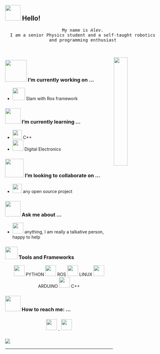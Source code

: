 ## <img src="https://raw.githubusercontent.com/alexnaiman/alexnaiman/master/resources/welcomeglitch.gif" width="50px" /> Hello!

<p align="center" >
  <samp>
    My name is <em>Alev</em>. <br/> I am a senior Physics student and a self-taught robotics and programming enthusiast 
          
 
  </samp>
  <br/>
  <br/>
  <br/>
</p>

<img src="https://media.tenor.com/images/df8c44a1d20ab367fdcb21880985fd33/tenor.gif" align="right"  width="30%"/>

### <img src="https://raw.githubusercontent.com/alexnaiman/alexnaiman/master/resources/PusheenCompute.gif" width="70px" /> I’m currently working on ...
- <img src="https://cdn-icons.flaticon.com/png/512/2814/premium/2814666.png?token=exp=1649444720~hmac=2a012688594d0b348fcf7c6468138f3d" height="40px" />  Slam with Ros framework
### <img src="https://www.kodable.com/learn/wp-content/uploads/2019/08/learning-gif-5-1.gif" height="50px" /> I’m currently learning ...
- <img src="https://ih1.redbubble.net/image.658251196.2187/st,small,507x507-pad,600x600,f8f8f8.u3.jpg" width="30px" /> C++
- <img src="https://cdn0.iconfinder.com/data/icons/engineering-3/64/electronics-512.png" height="35px" /> Digital Electronics
### <img src="https://raw.githubusercontent.com/alexnaiman/alexnaiman/master/resources/pug_dance.gif" width="60px" /> I’m looking to collaborate on ...
- <img src="https://raw.githubusercontent.com/alexnaiman/alexnaiman/master/resources/open_source.png" height="30px" /> any open source project

### <img src="https://raw.githubusercontent.com/alexnaiman/alexnaiman/master/resources/question.png" width="50px" />  Ask me about ...
- <img src="https://raw.githubusercontent.com/alexnaiman/alexnaiman/master/resources/chat.gif" height="35px" /> anything, I am really a talkative person, happy to help 

### <img src="https://raw.githubusercontent.com/alexnaiman/alexnaiman/master/resources/pickaxe.png" width="40px" /> Tools and Frameworks
<p align="center">
    <img src="https://cdn3.iconfinder.com/data/icons/logos-and-brands-adobe/512/267_Python-512.png" height="35px" style="vertical-align:top margin:6px 4px" /> PYTHON
     <img src="https://www.dmcinfo.com/DesktopModules/DnnForge%20-%20NewsArticles/ImageHandler.ashx?Width=925&Height=400&HomeDirectory=%2FPortals%2F0%2F&FileName=Blog+Pictures%2FROS_Thumb.png&PortalID=0&q=1" height="35px" style="vertical-align:top margin:6px 4px" /> ROS
      <img src="https://img.icons8.com/color/344/linux--v1.png" height="35px" style="vertical-align:top margin:6px 4px" /> LINUX
       <img src="https://img.icons8.com/fluency/344/arduino.png" height="35px" style="vertical-align:top margin:6px 4px" /> ARDUINO
        <img src="https://ih1.redbubble.net/image.658251196.2187/st,small,507x507-pad,600x600,f8f8f8.u3.jpg" height="35px" style="vertical-align:top margin:6px 4px" /> C++
  
### <img src="https://raw.githubusercontent.com/alexnaiman/alexnaiman/master/resources/bongocat.gif" width="50px" /> How to reach me: ...
<p align="center">

  <a href="https://www.linkedin.com/in/alevayaz/">
    <img src="https://raw.githubusercontent.com/alexnaiman/alexnaiman/master/resources/linkedin.webp" height="35px" style="margin: 5px;" />
  </a>
  <a href="https://www.instagram.com/299.792.458/">
    <img src="https://raw.githubusercontent.com/alexnaiman/alexnaiman/master/resources/instagram.webp" height="35px" style="margin: 5px;" />
  </a>
</p>

### <img src="https://github-readme-stats.vercel.app/api/top-langs?username=al3v&layout=compact&theme=dark"/>       





---
